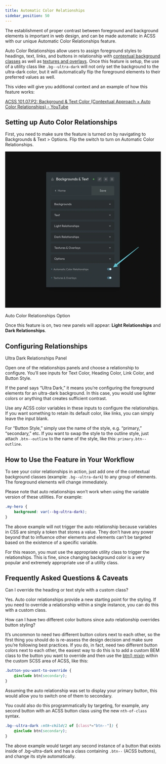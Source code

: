 ```yaml
---
title: Automatic Color Relationships
sidebar_position: 50
---
```


The establishment of proper contrast between foreground and background elements is important in web design, and can be made automatic in ACSS with our unique Automatic Color Relationships feature.

Auto Color Relationships allow users to assign foreground styles to headings, text, links, and buttons in relationship with [contextual background classes](background-text-assignments.md) as well as [textures and overlays](../textures-overlays/). Once this feature is setup, the use of a utility class like `.bg--ultra-dark` will not only set the background to the ultra-dark color, but it will automatically flip the foreground elements to their preferred values as well.

This video will give you additional context and an example of how this feature works:

[ACSS 101.07.P2: Background & Text Color (Contextual Approach + Auto Color Relationships) - YouTube](https://www.youtube.com/watch?v=xhFOgOBV774&embeds_referring_euri=https%3A%2F%2Fautomaticcss.com%2F)

## Setting up Auto Color Relationships

First, you need to make sure the feature is turned on by navigating to Backgrounds & Text > Options. Flip the switch to turn on Automatic Color Relationships.

![Auto Color Relationships Option](img/auto-color-relationships-option.webp)

Auto Color Relationships Option

Once this feature is on, two new panels will appear: **Light Relationships** and **Dark Relationships**.

## Configuring Relationships

Ultra Dark Relationships Panel

Open one of the relationships panels and choose a relationship to configure. You’ll see inputs for Text Color, Heading Color, Link Color, and Button Style.

If the panel says “Ultra Dark,” it means you’re configuring the foreground elements for an ultra-dark background. In this case, you would use lighter colors or anything that creates sufficient contrast.

Use any ACSS color variables in these inputs to configure the relationships. If you want something to retain its default color, like links, you can simply leave the input blank.

For “Button Style,” simply use the name of the style, e.g. “primary,” “secondary,” etc. If you want to swap the style to the outline style, just attach `.btn--outline` to the name of the style, like this: `primary.btn--outline`.

## How to Use the Feature in Your Workflow

To see your color relationships in action, just add one of the contextual background classes (example: `.bg--ultra-dark`) to any group of elements. The foreground elements will change immediately.

Please note that auto relationships won’t work when using the variable version of these utilities. For example:

```CSS
.my-hero {
    background: var(--bg-ultra-dark);
}
```

The above example will not trigger the auto relationship because variables in CSS are simply a token that stores a value. They don’t have any power beyond that to influence other elements and elements can’t be targeted based on the existence of a specific variable.

For this reason, you must use the appropriate utility class to trigger the relationships. This is fine, since changing background color is a very popular and extremely appropriate use of a utility class.

## Frequently Asked Questions & Caveats

Can I override the heading or text style with a custom class?

Yes. Auto color relationships provide a new starting point for the styling. If you need to override a relationship within a single instance, you can do this with a custom class.

How can I have two different color buttons since auto relationship overrides button styling?

It’s uncommon to need two different button colors next to each other, so the first thing you should do is re-assess the design decision and make sure you’re following best practices. If you do, in fact, need two different button colors next to each other, the easiest way to do this is to add a custom BEM class to the button you want to override and then use the [btn() mixin](../mixins/button-mixins.md) within the custom SCSS area of ACSS, like this:

```CSS
.button-you-want-to-override {
    @include btn(secondary);
}
```

Assuming the auto relationship was set to display your primary button, this would allow you to switch one of them to secondary.

You could also do this programmatically by targeting, for example, any second button with an ACSS button class using the new `nth-of-class` syntax.

```CSS
.bg--ultra-dark :nth-child(2 of [class*="btn--"]) {
    @include btn(secondary);
}
```

The above example would target any second instance of a button that exists inside of .bg–ultra-dark and has a class containing `.btn--` (ACSS buttons), and change its style automatically.

